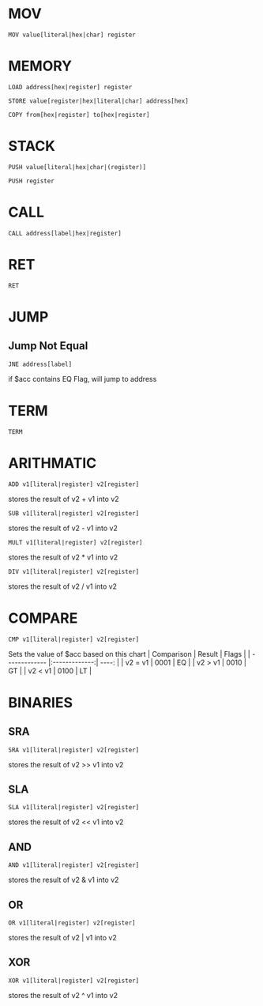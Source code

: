 # MOV

```
MOV value[literal|hex|char] register
```

# MEMORY

```
LOAD address[hex|register] register
```

```
STORE value[register|hex|literal|char] address[hex]
```

```
COPY from[hex|register] to[hex|register]
```

# STACK

```
PUSH value[literal|hex|char|(register)]
```

```
PUSH register
```

# CALL

```
CALL address[label|hex|register]
```

# RET

```
RET
```

# JUMP

## Jump Not Equal

```
JNE address[label]
```

if \$acc contains EQ Flag, will jump to address

# TERM

```
TERM
```

# ARITHMATIC

```
ADD v1[literal|register] v2[register]
```

stores the result of v2 + v1 into v2

```
SUB v1[literal|register] v2[register]
```

stores the result of v2 - v1 into v2

```
MULT v1[literal|register] v2[register]
```

stores the result of v2 \* v1 into v2

```
DIV v1[literal|register] v2[register]
```

stores the result of v2 / v1 into v2

# COMPARE

```
CMP v1[literal|register] v2[register]
```

Sets the value of \$acc based on this chart
| Comparison | Result | Flags |
| ------------- |:-------------:| ----: |
| v2 = v1 | 0001 | EQ |
| v2 > v1 | 0010 | GT |
| v2 < v1 | 0100 | LT |

# BINARIES

## SRA

```
SRA v1[literal|register] v2[register]
```

stores the result of v2 >> v1 into v2

## SLA

```
SLA v1[literal|register] v2[register]
```

stores the result of v2 << v1 into v2

## AND

```
AND v1[literal|register] v2[register]
```

stores the result of v2 & v1 into v2

## OR

```
OR v1[literal|register] v2[register]
```

stores the result of v2 | v1 into v2

## XOR

```
XOR v1[literal|register] v2[register]
```

stores the result of v2 ^ v1 into v2
